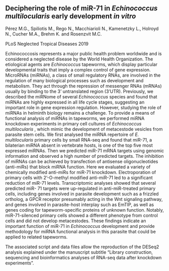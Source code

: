 ## Deciphering the role of miR-71 in *Echinococcus multilocularis* early development *in vitro*

Pérez M.G., Spiliotis M., Rego N., Macchiarioli N., Kamenetzky L., Holroyd N., Cucher M.A., Brehm K. and Rosenzvit M.C.

PLoS Neglected Tropical Diseases 2019 

Echinococcosis represents a major public health problem worldwide and is considered a neglected disease by the World Health Organization. The etiological agents are *Echinococcus* tapeworms, which display particular developmental traits that imply a complex control of gene expression. MicroRNAs (miRNAs), a class of small regulatory RNAs, are involved in the regulation of many biological processes such as development and metabolism. They act through the repression of messenger RNAs (mRNAs) usually by binding to the 3’ untranslated region (3’UTR). Previously, we described the miRNome of several *Echinococcus* species and found that miRNAs are highly expressed in all life cycle stages, suggesting an important role in gene expression regulation. However, studying the role of miRNAs in helminth biology remains a challenge. To provide a means of functional analysis of miRNAs in tapeworms, we performed miRNA knockdown experiments in primary cell cultures of *Echinococcus multilocularis* , which mimic the development of metacestode vesicles from parasite stem cells. We first analysed the miRNA repertoire of *E.  multilocularis* primary cells by small RNA-seq and found that miR-71, a bilaterian miRNA absent in vertebrate hosts, is one of the top five most expressed miRNAs. Then we predicted miR-71 mRNA targets using genomic information and observed a high number of predicted targets. The inhibition of miRNAs can be achieved by transfection of antisense oligonucleotides (anti-miRs) that block miRNA function. Here we evaluated a variety of chemically modified anti-miRs for miR-71 knockdown. Electroporation of primary cells with 2’-O-methyl modified anti-miR-71 led to a significant reduction of miR-71 levels. Transcriptomic analyses showed that several predicted miR- 71 targets were up-regulated in anti-miR-treated primary cells, including genes involved in parasite development such as a frizzled ortholog, a GPCR receptor presumably acting in the Wnt signaling pathway, and genes involved in parasite-host interplay such as EmTIP, as well as genes coding for tapeworm-specific proteins of unknown function. Notably, miR-71-silenced primary cells showed a different phenotype from control cells and did not develop metacestodes. These findings indicate an important function of miR-71 in *Echinococcus* development and provide methodology for miRNA functional analysis in this parasite that could be applied to related tapeworms.

The associated script and data files allow the reproduction of the DESeq2 analysis explained under the manuscript subtitle “Library construction, sequencing and bioinformatics analyses of RNA-seq data after knockdown experiments”.


